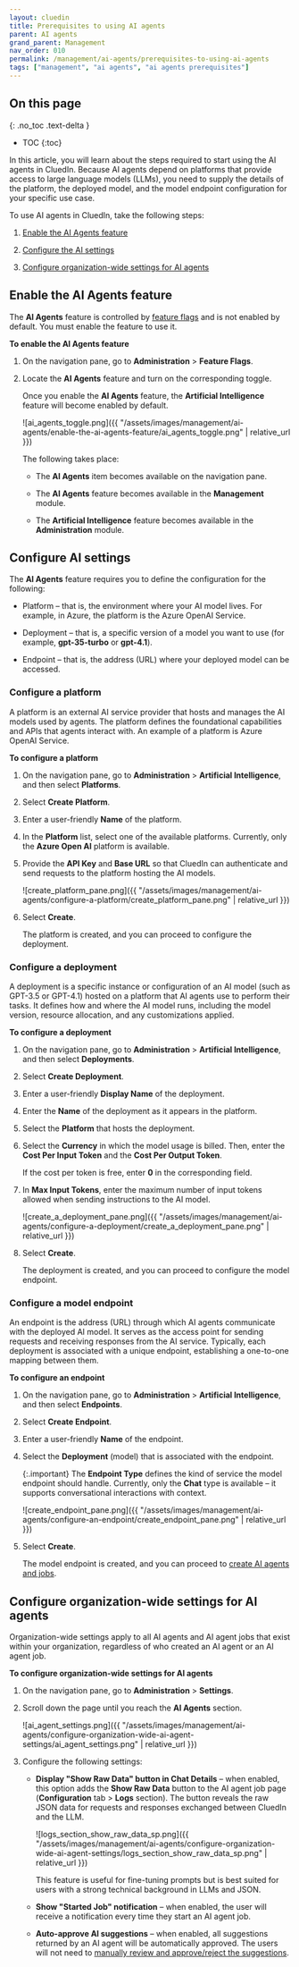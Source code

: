 ```yaml
---
layout: cluedin
title: Prerequisites to using AI agents
parent: AI agents
grand_parent: Management
nav_order: 010
permalink: /management/ai-agents/prerequisites-to-using-ai-agents
tags: ["management", "ai agents", "ai agents prerequisites"]
---
```


## On this page
{: .no_toc .text-delta }
- TOC
{:toc}

In this article, you will learn about the steps required to start using the AI agents in CluedIn. Because AI agents depend on platforms that provide access to large language models (LLMs), you need to supply the details of the platform, the deployed model, and the model endpoint configuration for your specific use case.

To use AI agents in CluedIn, take the following steps:

1. [Enable the AI Agents feature](#enable-ai-agents-feature)

1. [Configure the AI settings](#configure-ai-settings)

1. [Configure organization-wide settings for AI agents](#configure-organization-wide-settings-for-ai-agents)

## Enable the AI Agents feature

The **AI Agents** feature is controlled by [feature flags](/administration/feature-flags) and is not enabled by default. You must enable the feature to use it.

**To enable the AI Agents feature**

1. On the navigation pane, go to **Administration** > **Feature Flags**.

1. Locate the **AI Agents** feature and turn on the corresponding toggle.

    Once you enable the **AI Agents** feature, the **Artificial Intelligence** feature will become enabled by default.

    ![ai_agents_toggle.png]({{ "/assets/images/management/ai-agents/enable-the-ai-agents-feature/ai_agents_toggle.png" | relative_url }})

    The following takes place:

    - The **AI Agents** item becomes available on the navigation pane.

    - The **AI Agents** feature becomes available in the **Management** module.

    - The **Artificial Intelligence** feature becomes available in the **Administration** module.

## Configure AI settings

The **AI Agents** feature requires you to define the configuration for the following:

- Platform – that is, the environment where your AI model lives. For example, in Azure, the platform is the Azure OpenAI Service.

- Deployment – that is, a specific version of a model you want to use (for example, **gpt-35-turbo** or **gpt-4.1**).

- Endpoint – that is, the address (URL) where your deployed model can be accessed.

### Configure a platform

A platform is an external AI service provider that hosts and manages the AI models used by agents. The platform defines the foundational capabilities and APIs that agents interact with. An example of a platform is Azure OpenAI Service.

**To configure a platform**

1. On the navigation pane, go to **Administration** > **Artificial Intelligence**, and then select **Platforms**.

1. Select **Create Platform**.

1. Enter a user-friendly **Name** of the platform.

1. In the **Platform** list, select one of the available platforms. Currently, only the **Azure Open AI** platform is available.

1. Provide the **API Key** and **Base URL** so that CluedIn can authenticate and send requests to the platform hosting the AI models.

    ![create_platform_pane.png]({{ "/assets/images/management/ai-agents/configure-a-platform/create_platform_pane.png" | relative_url }})

1. Select **Create**.

    The platform is created, and you can proceed to configure the deployment.

### Configure a deployment

A deployment is a specific instance or configuration of an AI model (such as GPT-3.5 or GPT-4.1) hosted on a platform that AI agents use to perform their tasks. It defines how and where the AI model runs, including the model version, resource allocation, and any customizations applied.

**To configure a deployment**

1. On the navigation pane, go to **Administration** > **Artificial Intelligence**, and then select **Deployments**.

1. Select **Create Deployment**.

1. Enter a user-friendly **Display Name** of the deployment.

1. Enter the **Name** of the deployment as it appears in the platform.

1. Select the **Platform** that hosts the deployment.

1. Select the **Currency** in which the model usage is billed. Then, enter the **Cost Per Input Token** and the **Cost Per Output Token**.

    If the cost per token is free, enter **0** in the corresponding field.

1. In **Max Input Tokens**, enter the maximum number of input tokens allowed when sending instructions to the AI model.

    ![create_a_deployment_pane.png]({{ "/assets/images/management/ai-agents/configure-a-deployment/create_a_deployment_pane.png" | relative_url }})

1. Select **Create**.

    The deployment is created, and you can proceed to configure the model endpoint.

### Configure a model endpoint

An endpoint is the address (URL) through which AI agents communicate with the deployed AI model. It serves as the access point for sending requests and receiving responses from the AI service. Typically, each deployment is associated with a unique endpoint, establishing a one-to-one mapping between them.

**To configure an endpoint**

1. On the navigation pane, go to **Administration** > **Artificial Intelligence**, and then select **Endpoints**.

1. Select **Create Endpoint**.

1. Enter a user-friendly **Name** of the endpoint.

1. Select the **Deployment** (model) that is associated with the endpoint.

    {:.important}
    The **Endpoint Type** defines the kind of service the model endpoint should handle. Currently, only the **Chat** type is available – it supports conversational interactions with context.

    ![create_endpoint_pane.png]({{ "/assets/images/management/ai-agents/configure-an-endpoint/create_endpoint_pane.png" | relative_url }})

1. Select **Create**.

    The model endpoint is created, and you can proceed to [create AI agents and jobs](/management/ai-agents/create-configure-and-run-an-ai-agent).

## Configure organization-wide settings for AI agents

Organization-wide settings apply to all AI agents and AI agent jobs that exist within your organization, regardless of who created an AI agent or an AI agent job.

**To configure organization-wide settings for AI agents**

1. On the navigation pane, go to **Administration** > **Settings**.

1. Scroll down the page until you reach the **AI Agents** section.

    ![ai_agent_settings.png]({{ "/assets/images/management/ai-agents/configure-organization-wide-ai-agent-settings/ai_agent_settings.png" | relative_url }})

1. Configure the following settings:

    - **Display "Show Raw Data" button in Chat Details** – when enabled, this option adds the **Show Raw Data** button to the AI agent job page (**Configuration** tab > **Logs** section). The button reveals the raw JSON data for requests and responses exchanged between CluedIn and the LLM.

        ![logs_section_show_raw_data_sp.png]({{ "/assets/images/management/ai-agents/configure-organization-wide-ai-agent-settings/logs_section_show_raw_data_sp.png" | relative_url }})

        This feature is useful for fine-tuning prompts but is best suited for users with a strong technical background in LLMs and JSON.

    - **Show "Started Job" notification** – when enabled, the user will receive a notification every time they start an AI agent job.

    - **Auto-approve AI suggestions** – when enabled, all suggestions returned by an AI agent will be automatically approved. The users will not need to [manually review and approve/reject the suggestions](/management/ai-agents/review-the-results-returned-by-an-ai-agent).